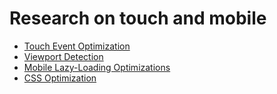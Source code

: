 # Research on touch and mobile

- [Touch Event Optimization](https://github.com/brian-frichette/touch-test/blob/master/Events.md)
- [Viewport Detection](https://github.com/brian-frichette/touch-test/blob/master/viewport.md)
- [Mobile Lazy-Loading Optimizations](https://github.com/brian-frichette/touch-test/blob/master/lazy-loading.md)
- [CSS Optimization](https://github.com/brian-frichette/touch-test/blob/master/css-optimization.md)